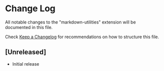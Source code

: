 # Change Log

All notable changes to the "markdown-utilities" extension will be documented in this file.

Check [Keep a Changelog](http://keepachangelog.com/) for recommendations on how to structure this file.

## [Unreleased]

- Initial release